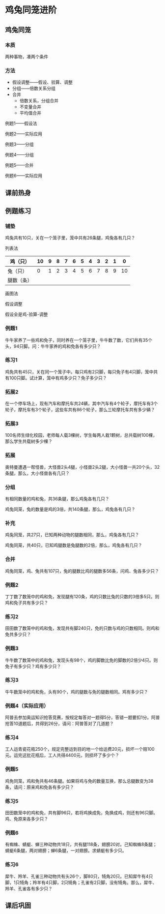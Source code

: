 # 鸡兔同笼进阶

## 鸡兔同笼

### 本质

两种事物，凑两个条件



### 方法

- 假设调整——假设、验算、调整
- 分组——倍数关系分组
- 合并
  - 倍数关系，分组合并
  - 不变量合并
  - 平均值合并



例题1——假设法

例题2——实际应用

例题3——分组

例题4——分组

例题5——合并

例题6——实际应用

## 课前热身



## 例题练习

### 铺垫

鸡兔共有10只，关在一个笼子里，笼中共有26条腿，鸡兔各有几只？

列表法

| 鸡（只）   | 10   | 9    | 8    | 7    | 6    | 5    | 4    | 3    | 2    | 1    | 0    |
| ---------- | ---- | ---- | ---- | ---- | ---- | ---- | ---- | ---- | ---- | ---- | ---- |
| 兔（只）   | 0    | 1    | 2    | 3    | 4    | 5    | 6    | 7    | 8    | 9    | 10   |
| 腿数（条） |      |      |      |      |      |      |      |      |      |      |      |

画图法



假设调整

假设全是鸡-验算-调整

### 例题1

牛牛家养了一些鸡和免子，同时养在一个笼子里，牛牛数了数，它们共有35个头，94只脚。问：牛牛家养的鸡和免各有多少只？



### 练习1

鸡免共有45只，关在同一个笼子中。每只鸡有2只脚，每只免子有4只脚，笼中共有100只脚。试计算，笼中有鸡多少只？免子多少只？



### 拓展2

在一个停车场上，现有汽车和摩托车共24辆，其中汽车有4个轮子，摩托车有3个轮子，摩托车有3个轮子，这些车共有86个轮子，那么三轮摩托车共有多少辆？



### 拓展3

100名师生绿化校园，老师每人载3棵树，学生每两人栽1颗树，总共载树100棵，那么学生共载树多少棵？



### 拓展

奥特曼遭遇一帮怪兽，大怪兽2头4腿，小怪兽2头2腿，大小怪兽一共20个头，32条腿，那么，大小怪兽各有几只？



### 分组

有相同数量的鸡和兔，共36条腿，那么鸡兔各有几只？



鸡兔同笼，兔的数量是鸡的3倍，共140条腿，那么，鸡兔各有几只？

### 补充

鸡兔同笼，共27只，已知两种动物的腿数相同，那么，鸡兔各有几只？



鸡兔同笼，共40只，已知鸡腿数是兔腿数的2倍，那么，鸡兔各有几只？

### 合并

鸡兔同笼，鸡、兔共有107只，兔的腿数比鸡的腿数多56条，问鸡、兔各多少只？





### 例题2

丁丁数了数笼中的鸡和免，发现腿有120条，鸡的只数比兔的只数的3倍多5只。则鸡和免子共有多少只？



### 练习2

田田数了数笼中的鸡和兔，发现共有脚240只，免的只数与鸡的只数相同。则鸡和免共多少只？



### 例题3

牛牛数了数笼中的鸡和兔，发现头有98个，鸡的脚数比免的脚数的2倍少4只。则免子有多少只？鸡有多少只？



### 练习3

牛牛数笼中的鸡和免，头有90个，鸡的腿数与免的腿数相同。鸡有多少只？



### 例题4（实际应用）

阿普去参加奥运知识抢答竞赛，按规定每答对一题得5分，答错一题要扣1分。阿普抢答10道题后，共得到26分，请问：阿普答对了几道题？



### 练习4

工人运青瓷花瓶250个，规定完整运到目的地一个给运费20元，损坏一个赔100元。运完这批花瓶后，工人共得4400元，则损坏了多少个？







### 例题5

鸡免同笼，鸡和免共有46条腿。如果将鸡与免的数量互换，那么总腿数变为38条，请问：原来鸡和免各有多少只？



### 练习5

田田数笼中的鸡和免，共有脚96只，若将鸡换成免，免换成鸡，则还有96只脚。鸡、免原来各多少只？



### 例题6

有蜘蛛、蜻蜓、蝉三种动物共18只，共有腿118条，翅膀20对。己知蜘蛛8条腿；蜻蜓6条腿，两对翅膀；蝉6条腿，一对翅膀。求蜻蜓有多少只。



### 练习6

犀牛、羚羊、孔雀三种动物共有头26个，脚80只，犄角20只。已知犀牛有4只脚，1只犄角；羚羊有4只脚，2只犄角；孔雀有2只脚，没有犄角。那么，犀牛、羚羊、孔雀各有多少只？



## 课后巩固
